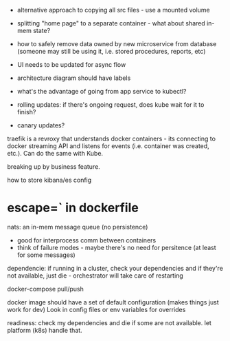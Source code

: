 * alternative approach to copying all src files - use a mounted volume
* splitting "home page" to a separate container - what about shared in-mem state?
* how to safely remove data owned by new microservice from database (someone may still be using it, i.e. stored procedures, reports, etc)
* UI needs to be updated for async flow
* architecture diagram should have labels

* what's the advantage of going from app service to kubectl?
* rolling updates: if there's ongoing request, does kube wait for it to finish? 
* canary updates?

traefik is a revroxy that understands docker containers - its connecting to docker streaming API and listens for events (i.e. container was created, etc.). Can do the same with Kube.

breaking up by business feature.

how to store kibana/es config


# escape=` in dockerfile

nats: an in-mem message queue (no persistence)
* good for interprocess comm between containers
* think of failure modes - maybe there's no need for persitence (at least for some messages)

dependencie: if running in a cluster, check your dependencies and if they're not available, just die - orchestrator will take care of restarting

docker-compose pull/push

docker image should have a set of default configuration (makes things just work for dev)
Look in config files or env variables for overrides

readiness: check my dependencies and die if some are not available. let platform (k8s) handle that.
